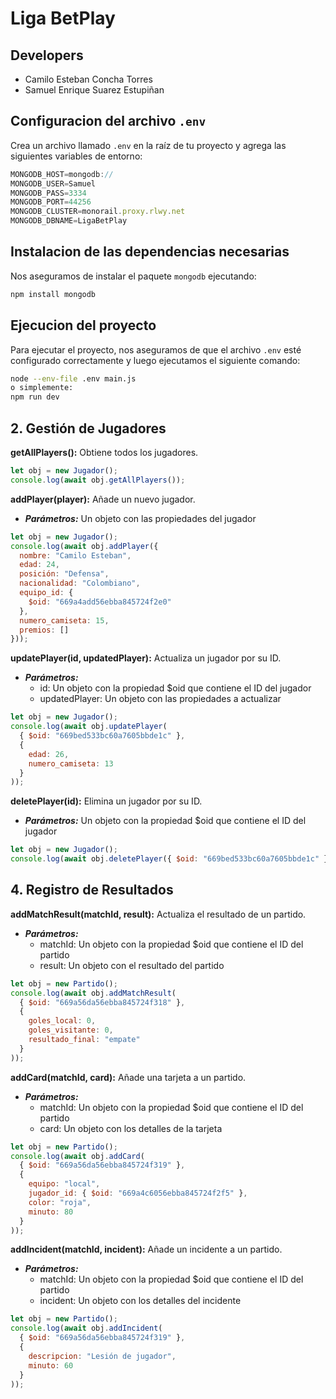 # Liga BetPlay

## **Developers**

- Camilo Esteban Concha Torres
- Samuel Enrique Suarez Estupiñan

## Configuracion del archivo `.env`

Crea un archivo llamado `.env` en la raíz de tu proyecto y agrega las siguientes variables de entorno:

```javascript
MONGODB_HOST=mongodb://
MONGODB_USER=Samuel
MONGODB_PASS=3334
MONGODB_PORT=44256
MONGODB_CLUSTER=monorail.proxy.rlwy.net
MONGODB_DBNAME=LigaBetPlay
```

## Instalacion de las dependencias necesarias

 Nos aseguramos de instalar el paquete `mongodb` ejecutando:

```bash
npm install mongodb
```

## Ejecucion del proyecto

Para ejecutar el proyecto, nos aseguramos de que el archivo `.env` esté configurado correctamente y luego ejecutamos el siguiente comando:

```bash
node --env-file .env main.js
o simplemente:
npm run dev
```



## **2. Gestión de Jugadores**

**getAllPlayers():** Obtiene todos los jugadores.

```javascript
let obj = new Jugador();
console.log(await obj.getAllPlayers());
```

**addPlayer(player):** Añade un nuevo jugador.
* ***Parámetros:*** Un objeto con las propiedades del jugador

```javascript
let obj = new Jugador();
console.log(await obj.addPlayer({
  nombre: "Camilo Esteban",
  edad: 24,
  posición: "Defensa",
  nacionalidad: "Colombiano",
  equipo_id: {
    $oid: "669a4add56ebba845724f2e0"
  },
  numero_camiseta: 15,
  premios: []
}));
```

**updatePlayer(id, updatedPlayer):** Actualiza un jugador por su ID.
* ***Parámetros:*** 
  - id: Un objeto con la propiedad $oid que contiene el ID del jugador
  - updatedPlayer: Un objeto con las propiedades a actualizar

```javascript
let obj = new Jugador();
console.log(await obj.updatePlayer(
  { $oid: "669bed533bc60a7605bbde1c" },
  {
    edad: 26,
    numero_camiseta: 13
  }
));
```

**deletePlayer(id):** Elimina un jugador por su ID.
* ***Parámetros:*** Un objeto con la propiedad $oid que contiene el ID del jugador

```javascript
let obj = new Jugador();
console.log(await obj.deletePlayer({ $oid: "669bed533bc60a7605bbde1c" }));
```



## **4. Registro de Resultados**

**addMatchResult(matchId, result):** Actualiza el resultado de un partido.
* ***Parámetros:*** 
  - matchId: Un objeto con la propiedad $oid que contiene el ID del partido
  - result: Un objeto con el resultado del partido

```javascript
let obj = new Partido();
console.log(await obj.addMatchResult(
  { $oid: "669a56da56ebba845724f318" },
  {
    goles_local: 0,
    goles_visitante: 0,
    resultado_final: "empate"
  }
));
```

**addCard(matchId, card):** Añade una tarjeta a un partido.
* ***Parámetros:*** 
  - matchId: Un objeto con la propiedad $oid que contiene el ID del partido
  - card: Un objeto con los detalles de la tarjeta

```javascript
let obj = new Partido();
console.log(await obj.addCard(
  { $oid: "669a56da56ebba845724f319" },
  {
    equipo: "local",
    jugador_id: { $oid: "669a4c6056ebba845724f2f5" },
    color: "roja",
    minuto: 80
  }
));
```

**addIncident(matchId, incident):** Añade un incidente a un partido.
* ***Parámetros:*** 
  - matchId: Un objeto con la propiedad $oid que contiene el ID del partido
  - incident: Un objeto con los detalles del incidente

```javascript
let obj = new Partido();
console.log(await obj.addIncident(
  { $oid: "669a56da56ebba845724f319" },
  {
    descripcion: "Lesión de jugador",
    minuto: 60
  }
));
```
